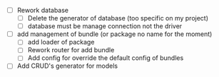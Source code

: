- [ ] Rework database
  - [ ] Delete the generator of database (too specific on my project)
  - [ ] database must be manage connection not the driver

- [ ] add management of bundle (or package no name for the moment)
  - [ ] add loader of package
  - [ ] Rework router for add bundle
  - [ ] Add config for override the default config of bundles

- [ ] Add CRUD's generator for models

